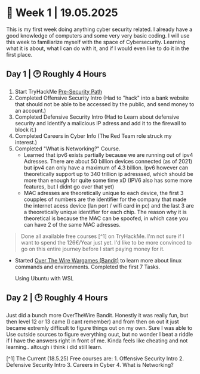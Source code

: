 # 📆 Week 1 | 19.05.2025

This is my first week doing anything cyber security related. I already have a good knowledge of computers and some very very basic coding.
I will use this week to familiarize myself with the space of Cybersecurity. Learning what it is about, what I can do with it, and if I would even like to do it in the first place.

## Day 1 | 🕑 Roughly 4 Hours

1. Start TryHackMe [Pre-Security Path](https://tryhackme.com/path/outline/presecurity)
2. Completed Offensive Security Intro (Had to "hack" into a bank website that should not be able to be accessed by the public, and send money to an account.)
3. Completed Defensive Security Intro (Had to Learn about defensive security and Identify a malicious IP adress and add it to the firewall to block it.)
4. Completed Careers in Cyber Info (The Red Team role struck my interest.)
5. Completed "What is Networking?" Course.
     - Learned that ipv6 exists partially because we are running out of ipv4 Adresses. There are about 50 billion devices connected (as of 2021) but ipv4 can only have a maximum of 4.3 billion. Ipv6 however can theoretically support up to 340 trillion ip adresssed, which should be more than enough for quite some time xD (IPV6 also has some more features, but I didnt go over that yet)
     - MAC adresses are theoretically unique to each device, the first 3 coupples of numbers are the identifier for the company that made the internet acess device (lan port / wifi card in pc) and the last 3 are a theoretically unique identifier for each chip. The reason why it is theoretical is because the MAC can be spoofed, in which case you can have 2 of the same MAC adresses.

> Done all available free courses [^1] on TryHackMe. I'm not sure if I want to spend the 126€/Year just yet. I'd like to be more convinced to go on this entire journey before I start paying money for it.

- Started [Over The Wire Wargames (Bandit)](https://overthewire.org/wargames/bandit/) to learn more about linux commands and environments. Completed the first 7 Tasks.

     Using Ubuntu with WSL

## Day 2 | 🕑 Roughly 4 Hours

Just did a bunch more OverTheWire Bandit. Honestly it was really fun, but then level 12 or 13 came (I cant remember) and from then on out it just became extremly difficult to figure things out on my own. Sure I was able to Use outside sources to figure everything ouut, but no wonder I beat a riddle if I have the answers right in front of me. Kinda feels like cheating and not learning.. altough i think i did still learn.

[^1] The Current (18.5.25) Free courses are:
     1. Offensive Security Intro
     2. Defensive Security Intro
     3. Careers in Cyber
     4. What is Networking?
